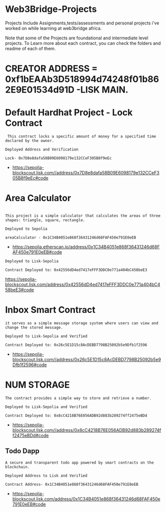 # Web3Bridge-Projects

Projects Include Assignments,tests/assessments and personal projects i've worked on while learning at web3bridge africa.

Note that some of the Projects are foundational and intermediate level projects. To Learn more about each contract, you can check the folders and readme of each of them.

# CREATOR ADDRESS = 0xf1bEAAb3D518994d74248f01b862E9E01534d91D -LISK MAIN.

# Default Hardhat Project - Lock Contract

```
 This contract locks a specific amount of money for a specified time declared by the owner.

Deployed Address and Verification

Lock- 0x7D8e8dafa58B09E6098179e132CCeF305B8f9eEc
```

- https://sepolia-blockscout.lisk.com//address/0x7D8e8dafa58B09E6098179e132CCeF305B8f9eEc#code

# Area Calculator

```

This project is a simple calculator that calculates the areas of three shapes: triangle, square, rectangle.

Deployed to Sepolia

areaCalculator - 0x1C34B4051e868f36431246d68FAF450e791E0eEB

```

- https://sepolia.etherscan.io/address/0x1C34B4051e868f36431246d68FAF450e791E0eEB#code

```
Deployed to Lisk-Sepolia

Contract Deployed to: 0x42556dD4ed7417eFFF3DDC0e771a404bC458beE3
```

https://sepolia-blockscout.lisk.com/address/0x42556dD4ed7417eFFF3DDC0e771a404bC458beE3#code

# Inbox Smart Contract

```
it serves as a simple message storage system where users can view and change the stored message.

Deployed to Lisk-Sepolia and Verified

Contract Deployed to: 0x26c5E1D15c8AcDEBD7798B25092b5e9Dfb1f2596
```

- https://sepolia-blockscout.lisk.com//address/0x26c5E1D15c8AcDEBD7798B25092b5e9Dfb1f2596#code

# NUM STORAGE

```
The contract provides a simple way to store and retrieve a number.

Deployed to Lisk-Sepolia and Verified

Contract Deployed to: 0x8cC4218B76E056ADB92d883b289274ff2475eBDd
```

- https://sepolia-blockscout.lisk.com//address/0x8cC4218B76E056ADB92d883b289274ff2475eBDd#code

## Todo Dapp

```
A secure and transparent todo app powered by smart contracts on the blockchain.

Deployed Address to Lisk and Verified

Contract Address- 0x1C34B4051e868f36431246d68FAF450e791E0eEB
```

- https://sepolia-blockscout.lisk.com/address/0x1C34B4051e868f36431246d68FAF450e791E0eEB#code
